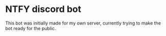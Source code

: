 # NTFY discord bot

This bot was initially made for my own server, currently trying to make the bot ready for the public.